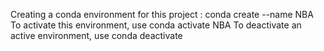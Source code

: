 Creating a conda environment for this project :
conda create --name NBA 
To activate this environment, use
conda activate NBA
To deactivate an active environment, use
conda deactivate